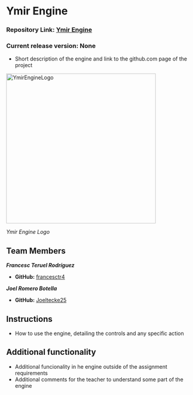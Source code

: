 # Ymir Engine

### Repository Link: [Ymir Engine](https://github.com/francesctr4/Ymir-Engine)

### Current release version: None

- Short description of the engine and link to the github.com page of the project

<img src="https://github.com/francesctr4/Ymir-Engine/assets/99948892/4d6551ca-fa42-44fe-b81a-9cf5f62783ef" alt="YmirEngineLogo" width="400" height="400" />

_Ymir Engine Logo_

## Team Members

_**Francesc Teruel Rodríguez**_
* **GitHub:** [francesctr4](https://github.com/francesctr4)

_**Joel Romero Botella**_
* **GitHub:** [Joeltecke25](https://github.com/Joeltecke25)

## Instructions

- How to use the engine, detailing the controls and any specific action

## Additional functionality

- Additional funcionality in he engine outside of the assignment requirements
- Additional comments for the teacher to understand some part of the engine
